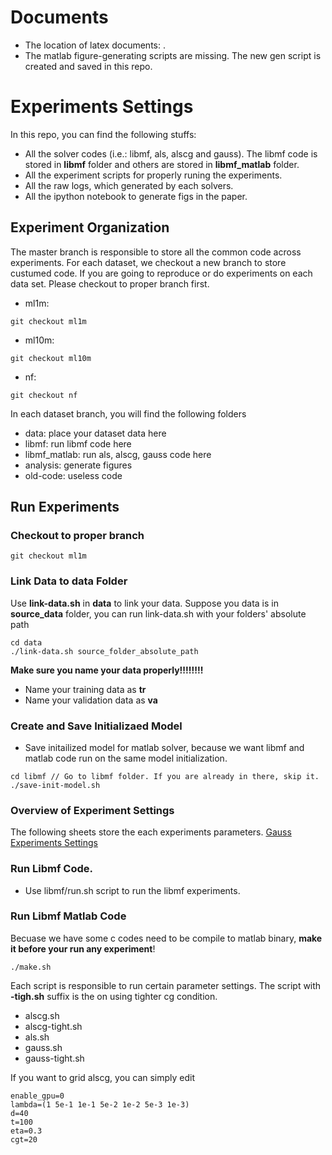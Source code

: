 # Documents

- The location of latex documents: .
- The matlab figure-generating scripts are missing. The new gen script is created and saved in this repo. 

# Experiments Settings

In this repo, you can find the following stuffs:
- All the solver codes (i.e.: libmf, als, alscg and gauss). The libmf code is stored in **libmf** folder and others are stored in **libmf_matlab** folder.
- All the experiment scripts for properly runing the experiments.
- All the raw logs, which generated by each solvers.
- All the ipython notebook to generate figs in the paper. 

## Experiment Organization

The master branch is responsible to store all the common code across experiments.
For each dataset, we checkout a new branch to store custumed code.
If you are going to reproduce or do experiments on each data set. 
Please checkout to proper branch first.

- ml1m:
```
git checkout ml1m
```
- ml10m:
```
git checkout ml10m
```
- nf:
```
git checkout nf
```

In each dataset branch, you will find the following folders
- data: place your dataset data here
- libmf: run libmf code here
- libmf_matlab: run als, alscg, gauss code here
- analysis: generate figures
- old-code: useless code


## Run Experiments

### Checkout to proper branch

```
git checkout ml1m
```

### Link Data to **data** Folder

Use **link-data.sh** in **data** to link your data.
Suppose you data is in **source_data** folder, you can run link-data.sh with your folders' absolute path 
```
cd data
./link-data.sh source_folder_absolute_path
```

**Make sure you name your data properly!!!!!!!!**
- Name your training data as **tr** 
- Name your validation data as **va**

### Create and Save Initializaed Model

- Save initailized model for matlab solver, because we want libmf and matlab code run on the same model initialization.
```shell
cd libmf // Go to libmf folder. If you are already in there, skip it.
./save-init-model.sh
```

### Overview of Experiment Settings

The following sheets store the each experiments parameters.
[Gauss Experiments Settings](https://docs.google.com/spreadsheets/d/1LeEVyJ3wWNQ60Hk0K3AakUyxCzPNYGPLBnsr6ygBSAg/edit#gid=0)


### Run Libmf Code. 

- Use libmf/run.sh script to run the libmf experiments.

### Run Libmf Matlab Code

Becuase we have some c codes need to be compile to matlab binary, **make it before your run any experiment**!
```shell
./make.sh
```

Each script is responsible to run certain parameter settings. 
The script with **-tigh.sh** suffix is the on using tighter cg condition.
- alscg.sh 
- alscg-tight.sh  
- als.sh  
- gauss.sh  
- gauss-tight.sh

If you want to grid alscg, you can simply edit
```
enable_gpu=0
lambda=(1 5e-1 1e-1 5e-2 1e-2 5e-3 1e-3)
d=40
t=100
eta=0.3
cgt=20
```





















